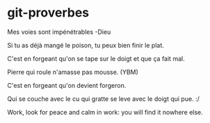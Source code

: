 # git-proverbes

Mes voies sont impénétrables -Dieu

Si tu as déjà mangé le poison, tu peux bien finir le plat.

C'est en forgeant qu'on se tape sur le doigt et que ça fait mal.

Pierre qui roule n'amasse pas mousse. (YBM)

C'est en forgeant qu'on devient forgeron.

Qui se couche avec le cu qui gratte se leve avec le doigt qui pue. :/

Work, look for peace and calm in work: you will find it nowhere else.

